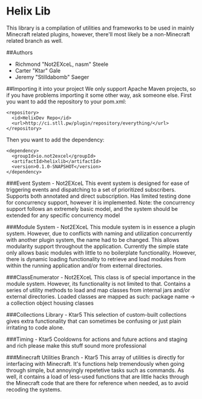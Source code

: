 **Helix Lib**
===================
This library is a compilation of  utilities and frameworks to be used in mainly Minecraft related plugins, however, there'll most likely be a non-Minecraft related branch as well.

##Authors
- Richmond "Not2EXceL, nasm" Steele
- Carter "Ktar" Gale
- Jeremy "Stilldabomb" Saeger

##Importing it into your project
We only support Apache Maven projects, so if you have problems importing it some other way, ask someone else.
First you want to add the repository to your pom.xml:
```
<repository>
  <id>HelixDev Repo</id>
  <url>http://ci.stll.pw/plugin/repository/everything/</url>
</repository>
```
Then you want to add the dependency:
```
<dependency>
  <groupId>io.not2excel</groupId>
  <artifactId>helixlib</artifactId>
  <version>0.1.0-SNAPSHOT</version>
</dependency>
```

###Event System - Not2EXceL
This event system is designed for ease of triggering events and dispatching to a set of prioritized subscribers.  
Supports both annotated and direct subscription.
Has limited testing done for concurrency support, however it is implemented.  Note: the concurrency support follows an extremely basic model, and the system should be extended for any specific concurrency model

###Module System - Not2EXceL
This module system is in essence a plugin system.  However, due to conflicts with naming and utilization concurrently with another plugin system, the name had to be changed.
This allows modularity support throughout the application.  Currently the simple state only allows basic modules with little to no boilerplate functionality.  However, there is dynamic loading functionality to retrieve and load modules from within the running application and/or from external directories.

###ClassEnumerator - Not2EXceL
This class is of special importance in the module system.  However, its functionality is not limited to that.
Contains a series of utility methods to load and map classes from internal jars and/or external directories.
Loaded classes are mapped as such: package name -> a collection object housing classes

###Collections Library - Ktar5
This selection of custom-built collections gives extra functionality that can sometimes be confusing or just plain irritating to code alone.

###Timing - Ktar5
Cooldowns for actions and future actions and staging  and rich please make this stuff sound more professional

###Minecraft Utilities Branch - Ktar5
This array of utilities is directly for interfacing with Minecraft. It's functions help tremendously when going through simple, but annoyingly repetetive tasks such as commands. As well, it contains a load of less-used functions that are little hacks through the Minecraft code that are there for reference when needed, as to avoid recoding the systems.
